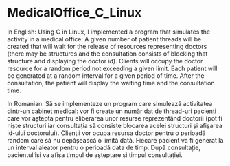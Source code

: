 # MedicalOffice_C_Linux
In English:
Using C in Linux, I implemented a program that simulates the activity in a medical office: A given number of patient threads will be created that will wait for the release of resources representing doctors (there may be structures and the consultation consists of blocking that structure and displaying the doctor id). Clients will occupy the doctor resource for a random period not exceeding a given limit. Each patient will be generated at a random interval for a given period of time. After the consultation, the patient will display the waiting time and the consultation time.

In Romanian:
Să se implementeze un program care simulează activitatea dintr-un cabinet medical: vor fi create un număr dat de thread-uri pacienți care vor aștepta pentru eliberarea unor resurse reprezentând doctorii (pot fi niște structuri iar consultația să consiste blocarea acelei structuri și afișarea id-ului doctorului). Clienții vor ocupa resursa doctor pentru o perioadă random care să nu depășească o limită dată. Fiecare pacient va fi generat la un interval aleator pentru o perioadă data de timp. După consultație, pacientul își va afișa timpul de așteptare și timpul consultației.
